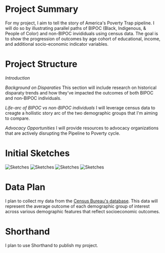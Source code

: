 # Project Summary
For my project, I aim to tell the story of America's Poverty Trap pipeline. I will do so by illustrating parallel paths of BIPOC (Black, Indigenous, & People of Color) and non-BIPOC invididuals using census data. The goal is to show the progression of outcomes by age cohort of educational, income, and additional socio-economic indicator variables.

# Project Structure
*Introduction*

*Background on Disparaties*
This section will include research on historical disparaty trends and how they've impacted the outcomes of both BIPOC and non-BIPOC individuals.

*Life-arc of BIPOC vs non-BIPOC individuals*
I will leverage census data to creagte a hollistic story arc of the two demographic groups that I'm aiming to compare.

*Advocacy Opportunities*
I will provide resources to advocacy organizations that are actively disrupting the Pipeline to Poverty cycle. 

# Initial Sketches
![Sketches](IMG_7279.jpg)
![Sketches](IMG_7280.jpg)
![Sketches](IMG_7281.jpg)
![Sketches](IMG_7282.jpg)

# Data Plan
I plan to collect my data from the [Census Bureau's database](https://data.census.gov/cedsci/). This data will represent the average outcome of each demographic group of interest across various demographic features that reflect socioeconomic outcomes.

# Shorthand
I plan to use Shorthand to publish my project.

